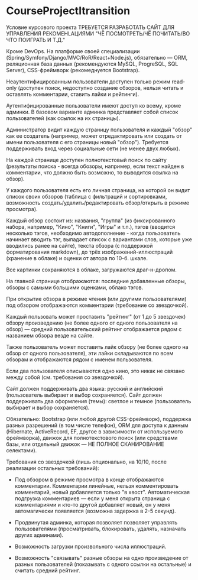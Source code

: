 # CourseProjectItransition
Условие курсового проекта
ТРЕБУЕТСЯ РАЗРАБОТАТЬ САЙТ ДЛЯ УПРАВЛЕНИЯ РЕКОМЕНLАЦИЯМИ "ЧЁ ПОСМОТРЕТЬ/ЧЁ ПОЧИТАТЬ/ВО ЧТО ПОИГРАТЬ И Т.Д."

Кроме DevOps. На платформе своей специализации (Spring/Symfony/Django/MVC/RoR/React+Node.js), обязательно — ORM, реляционная база данных (рекомендуются MySQL, ProgreSQL, SQL Server), CSS-фреймворк (рекомеднуется Bootstrap).

Неаутентифицированным пользователи доступен только режим read-only (доступен поиск, недоступно создание обзоров, нельзя читать и оставлять комментарии, ставить лайки и рейтинги).

Аутентифицированные пользователи имеют доступ ко всему, кроме админки. В базовом варианте админка представляет собой список пользователей (как ссылок на их страницы).

Администратор видит каждую страницу пользователя и каждый "обзор" как ее создатель (например, может отредактировать или создать от имени пользователя с его страницы новый "обзор"). Требуется поддерживать вход через социальные сети (не менее двух любых).

На каждой странице доступен полнотекстовый поиск по сайту (результаты поиска - всегда обозоры, например, если текст найден в комментарии, что должно быть возможно, то выводится ссылка на обзор).

У каждого пользователя есть его личная страница, на которой он видит список своих обзоров (таблица с фильтраций и сортировками, возможность создать/удалить/редактировать обзор/открыть в режиме просмотра).

Каждый обзор состоит из: названия, "группа" (из фиксированного набора, например, "Кино", "Книги", "Игры" и т.п.), тэгов (вводится несколько тэгов, необходимо автодополнение - когда пользователь начинает вводить тэг, выпадает список с вариантами слов, которые уже вводились ранее на сайте), текста обзора (с поддержкой форматирования markdown), до трёх изображений-иллюстраций (хранение в облаке) и оценки от автора по 10-б. шкале.

Все картинки сохраняются в облаке, загружаются драг-н-дропом.

На главной странице отображаются: последние добавленные обзоры, обзоры с самыми большими оценками, облако тэгов.

При открытие обзора в режиме чтения (или другими пользователями) под обзором отображаются комментарии (требование со звездочкой).

Каждый пользовать может проставить "рейтинг" (от 1 до 5 звездочек) обзору произведению (не более одного от одного пользователя на обзор) — средний пользовательский рейтинг отображается рядом с названием обзора везде на сайте.

Также пользователь может поставить лайк обзору (не более одного на обзор от одного пользователя), эти лайки складываются по всем обзорам и отображаются рядом с именем пользователя.

Если два пользователя описываются одно кино, это никак не связано между собой (см. требования со звездочкой).

Сайт должен поддерживать два языка: русский и английский (пользователь выбирает и выбор сохраняется). Сайт должен поддерживать два оформления (темы): светлое и темное (пользователь выбирает и выбор сохраняется).

Обязательно: Bootstrap (или любой другой CSS-фреймворк), поддержка разных разрешений (в том числе телефон), ORM для доступа к данным (Hibernate, ActiveRecord, EF, другое в зависимости от используемого фреймворка), движок для полнотекстового поиск (или средствами базы, или отдельный движок — НЕ ПОЛНОЕ СКАНИРОВАНИЕ селектами).

Требования со звездочкой (лишь опционально, на 10/10, после реализации остальных требований):

* Под обзором в режиме просмотра в конце отображаются комментарии. Комментарии линейные, нельзя комментировать комментарий, новый добавляется только "в хвост". Автоматическая подгрузка комментариев — если у меня открыта страница с комментариями и кто-то другой добавляет новый, он у меня автомагически появляется (возможна задержка в 2-5 секунд).

* Продвинутая админка, которая позволяет позволяет управлять пользователями (просматривать, блокировать, удалять, назначать других админами).

* Возможность загрузки произвольного числа иллюстраций.

* Возможность "связывать" разные обзоры на одно произведение от разных пользователей (показывать с одного ссылки на остальные) и считать средний рейтинг.
